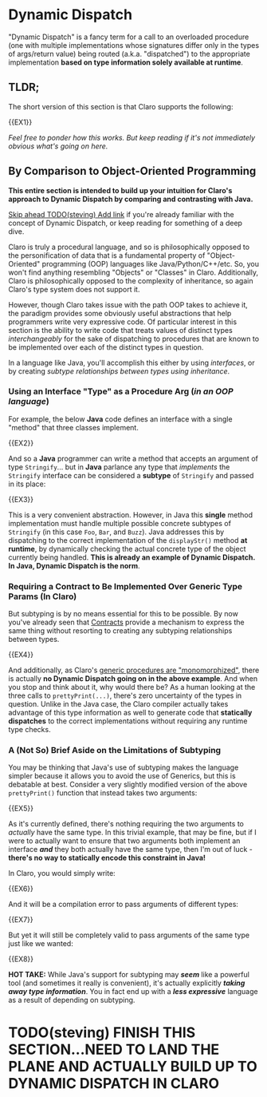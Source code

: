 # Dynamic Dispatch

"Dynamic Dispatch" is a fancy term for a call to an overloaded procedure (one with multiple implementations whose 
signatures differ only in the types of args/return value) being routed (a.k.a. "dispatched") to the appropriate
implementation **based on type information solely available at runtime**. 

## TLDR;

The short version of this section is that Claro supports the following:

{{EX1}}

_Feel free to ponder how this works. But keep reading if it's not immediately obvious what's going on here._

## By Comparison to Object-Oriented Programming

<div class="warning">
<b>This entire section is intended to build up your intuition for Claro's approach to Dynamic Dispatch by comparing and
contrasting with Java.</b>

[Skip ahead TODO(steving) Add link](#dynamic-dispatch) if you're already familiar with the concept of Dynamic Dispatch,
or keep reading for something of a deep dive.
</div>

Claro is truly a procedural language, and so is philosophically opposed to the personification of data that is a
fundamental property of "Object-Oriented" programming (OOP) languages like Java/Python/C++/etc. So, you won't find
anything resembling "Objects" or "Classes" in Claro. Additionally, Claro is philosophically opposed to the complexity of
inheritance, so again Claro's type system does not support it.

However, though Claro takes issue with the path OOP takes to achieve it, the paradigm provides some obviously useful 
abstractions that help programmers write very expressive code. Of particular interest in this section is the ability to 
write code that treats values of distinct types _interchangeably_ for the sake of dispatching to procedures that are 
known to be implemented over each of the distinct types in question.

In a language like Java, you'll accomplish this either by using _interfaces_, or by creating _subtype relationships 
between types using inheritance_.

### Using an Interface "Type" as a Procedure Arg (_in an OOP language_)

For example, the below **Java** code defines an interface with a single "method" that three classes implement.

{{EX2}}

And so a **Java** programmer can write a method that accepts an argument of type `Stringify`... but in **Java** parlance
any type that _implements_ the `Stringify` interface can be considered a **subtype** of `Stringify` and passed in its 
place:

{{EX3}}

This is a very convenient abstraction. However, in Java this **single** method implementation must handle multiple 
possible concrete subtypes of `Stringify` (in this case `Foo`, `Bar`, and `Buzz`). Java addresses this by dispatching to
the correct implementation of the `displayStr()` method **at runtime**, by dynamically checking the actual concrete type
of the object currently being handled. **This is already an example of Dynamic Dispatch. In Java, Dynamic Dispatch
is the norm**.

### Requiring a Contract to Be Implemented Over Generic Type Params (In Claro)

But subtyping is by no means essential for this to be possible. By now you've already seen that 
[Contracts](../contracts.generated_docs.md) provide a mechanism to express the same thing without resorting to creating
any subtyping relationships between types.

{{EX4}}

And additionally, as Claro's 
[generic procedures are "monomorphized"](../implementing_contracts/implementing_contracts.generated_docs.md#a-note-on-static-dispatch-via-monomorphization),
there is actually **no Dynamic Dispatch going on in the above example**. And when you stop and think about it, why would
there be? As a human looking at the three calls to `prettyPrint(...)`, there's zero uncertainty of the types in 
question. Unlike in the Java case, the Claro compiler actually takes advantage of this type information as well to 
generate code that **statically dispatches** to the correct implementations without requiring any runtime type checks.

### A (Not So) Brief Aside on the Limitations of Subtyping

You may be thinking that Java's use of subtyping makes the language simpler because it allows you to avoid the use of
Generics, but this is debatable at best. Consider a very slightly modified version of the above `prettyPrint()` function
that instead takes two arguments:

{{EX5}}

As it's currently defined, there's nothing requiring the two arguments to *actually* have the same type. In this trivial
example, that may be fine, but if I were to actually want to ensure that two arguments both implement an interface 
**_and_** they both actually have the same type, then I'm out of luck - **there's no way to statically encode this 
constraint in Java!**

In Claro, you would simply write:

{{EX6}}

And it will be a compilation error to pass arguments of different types:

{{EX7}}

But yet it will still be completely valid to pass arguments of the same type just like we wanted:

{{EX8}}

<div class="warning">

**HOT TAKE:** While Java's support for subtyping may **_seem_** like a powerful tool (and sometimes it really is 
convenient), it's actually explicitly **_taking away type information_**. You in fact end up with a 
**_less expressive_** language as a result of depending on subtyping.
</div>


# TODO(steving) FINISH THIS SECTION...NEED TO LAND THE PLANE AND ACTUALLY BUILD UP TO DYNAMIC DISPATCH IN CLARO